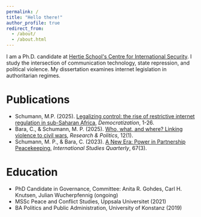 ```yaml
---
permalink: /
title: "Hello there!"
author_profile: true
redirect_from: 
  - /about/
  - /about.html
--- 
```


I am a Ph.D. candidate at [Hertie School's Centre for International Security](https://www.hertie-school.org/en/research/faculty-and-researchers/profile/person/schumann). I study the intersection of communication technology, state repression, and political violence. My dissertation examines internet legislation in authoritarian regimes.

# <i class="fas fa-book-open"></i> Publications
- Schumann, M.P. (2025). [Legalizing control: the rise of restrictive internet regulation in sub-Saharan Africa](https://www.tandfonline.com/doi/full/10.1080/13510347.2025.2503370), *Democratization*, 1-26. 
- Bara, C., & Schumann, M. P. (2025). [Who, what, and where? Linking violence to civil wars](https://journals.sagepub.com/doi/10.1177/20531680251328885), *Research & Politics*, 12(1).
- Schumann, M. P., & Bara, C. (2023). [A New Era: Power in Partnership Peacekeeping](https://academic.oup.com/isq/article/67/3/sqad037/7198284), *International Studies Quarterly*, 67(3). 

# <i class="fas fa-graduation-cap"></i> Education 
- PhD Candidate in Governance, Committee: Anita R. Gohdes, Carl H. Knutsen, Julian Wucherpfennig (ongoing)
- MSSc Peace and Conflict Studies, Uppsala Universitet (2021)
- BA Politics and Public Administration, University of Konstanz (2019) 